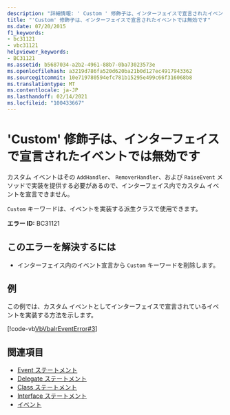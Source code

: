 ```yaml
---
description: "詳細情報: ' Custom ' 修飾子は、インターフェイスで宣言されたイベントでは無効です"
title: "'Custom' 修飾子は、インターフェイスで宣言されたイベントでは無効です"
ms.date: 07/20/2015
f1_keywords:
- bc31121
- vbc31121
helpviewer_keywords:
- BC31121
ms.assetid: b5687034-a2b2-4961-88b7-0ba73023573e
ms.openlocfilehash: a3219d786fa520d620ba21b0d127ec4917943362
ms.sourcegitcommit: 10e719780594efc781b15295e499c66f316068b8
ms.translationtype: MT
ms.contentlocale: ja-JP
ms.lasthandoff: 02/14/2021
ms.locfileid: "100433667"
---
```

# <a name="custom-modifier-is-not-valid-on-events-declared-in-interfaces"></a>'Custom' 修飾子は、インターフェイスで宣言されたイベントでは無効です

カスタム イベントはその `AddHandler`、 `RemoverHandler`、および `RaiseEvent` メソッドで実装を提供する必要があるので、インターフェイス内でカスタム イベントを宣言できません。  
  
 `Custom` キーワードは、イベントを実装する派生クラスで使用できます。  
  
 **エラー ID:** BC31121  
  
## <a name="to-correct-this-error"></a>このエラーを解決するには  
  
- インターフェイス内のイベント宣言から `Custom` キーワードを削除します。  
  
## <a name="example"></a>例  

 この例では、カスタム イベントとしてインターフェイスで宣言されているイベントを実装する方法を示します。  
  
 [!code-vb[VbVbalrEventError#3](~/samples/snippets/visualbasic/VS_Snippets_VBCSharp/VbVbalrEventError/VB/VbVbalrEventError.vb#3)]  
  
## <a name="see-also"></a>関連項目

- [Event ステートメント](../language-reference/statements/event-statement.md)
- [Delegate ステートメント](../language-reference/statements/delegate-statement.md)
- [Class ステートメント](../language-reference/statements/class-statement.md)
- [Interface ステートメント](../language-reference/statements/interface-statement.md)
- [イベント](../programming-guide/language-features/events/index.md)
